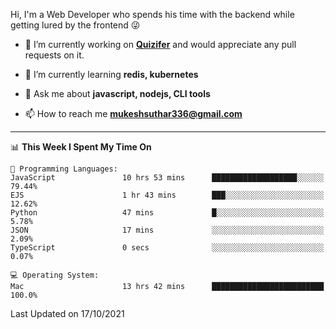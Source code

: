Hi, I'm a Web Developer who spends his time with the backend while getting lured by the frontend 😜

- 🔭 I’m currently working on **[Quizifer](https://github.com/SutharMukesh/Quizifer/)** and would appreciate any pull requests on it.

- 🌱 I’m currently learning **redis, kubernetes**

- 💬 Ask me about **javascript, nodejs, CLI tools**

- 📫 How to reach me **mukeshsuthar336@gmail.com**

---
<!--START_SECTION:waka-->
📊 **This Week I Spent My Time On** 

```text
💬 Programming Languages: 
JavaScript               10 hrs 53 mins      ███████████████████░░░░░░   79.44% 
EJS                      1 hr 43 mins        ███░░░░░░░░░░░░░░░░░░░░░░   12.62% 
Python                   47 mins             █░░░░░░░░░░░░░░░░░░░░░░░░   5.78% 
JSON                     17 mins             ░░░░░░░░░░░░░░░░░░░░░░░░░   2.09% 
TypeScript               0 secs              ░░░░░░░░░░░░░░░░░░░░░░░░░   0.07%

💻 Operating System: 
Mac                      13 hrs 42 mins      █████████████████████████   100.0%

```


 Last Updated on 17/10/2021
<!--END_SECTION:waka-->
